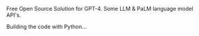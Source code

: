 Free Open Source Solution for GPT-4. Some LLM & PaLM language model API's.

Building the code with Python...
